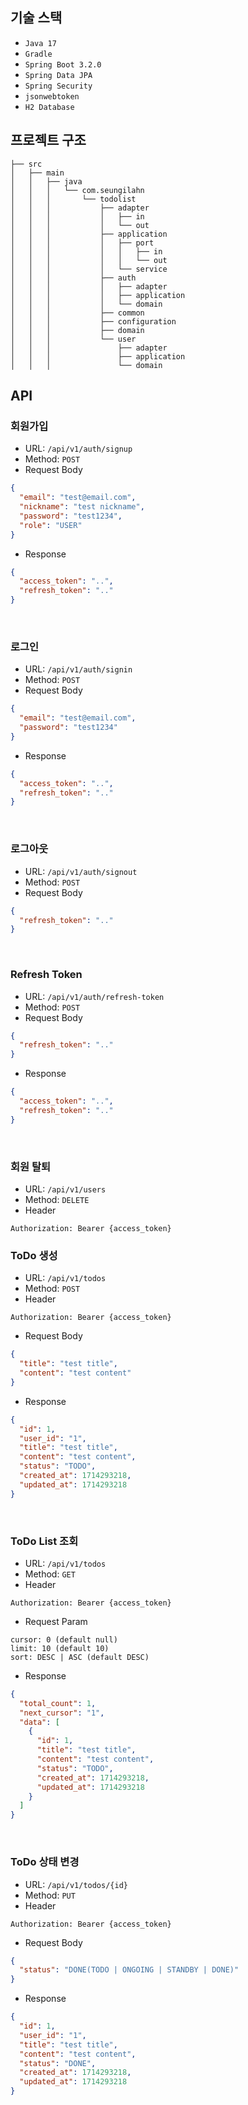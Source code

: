 ## 기술 스택
- `Java 17`
- `Gradle`
- `Spring Boot 3.2.0`
- `Spring Data JPA`
- `Spring Security`
- `jsonwebtoken`
- `H2 Database`

## 프로젝트 구조
```
├── src
│   ├── main
│   │   ├── java
│   │   │   └── com.seungilahn
│   │   │       └── todolist
│   │   │           ├── adapter
│   │   │           │   ├── in
│   │   │           │   └── out
│   │   │           ├── application
│   │   │           │   ├── port
│   │   │           │   │   ├── in
│   │   │           │   │   └── out
│   │   │           │   └── service
│   │   │           ├── auth
│   │   │           │   ├── adapter
│   │   │           │   ├── application
│   │   │           │   └── domain
│   │   │           ├── common
│   │   │           ├── configuration
│   │   │           ├── domain
│   │   │           └── user
│   │   │               ├── adapter
│   │   │               ├── application
│   │   │               └── domain
```

## API
### 회원가입
- URL: `/api/v1/auth/signup`
- Method: `POST`
- Request Body
```json
{
  "email": "test@email.com",
  "nickname": "test nickname",
  "password": "test1234",
  "role": "USER"
}
```
- Response
```json
{
  "access_token": "..",
  "refresh_token": ".."
}
```

<br>

### 로그인
- URL: `/api/v1/auth/signin`
- Method: `POST`
- Request Body
```json
{
  "email": "test@email.com",
  "password": "test1234"
}
```
- Response
```json
{
  "access_token": "..",
  "refresh_token": ".."
}
```

<br>

### 로그아웃
- URL: `/api/v1/auth/signout`
- Method: `POST`
- Request Body
```json
{
  "refresh_token": ".."
}
```

<br>

### Refresh Token
- URL: `/api/v1/auth/refresh-token`
- Method: `POST`
- Request Body
```json
{
  "refresh_token": ".."
}
```
- Response
```json
{
  "access_token": "..",
  "refresh_token": ".."
}
```

<br>

### 회원 탈퇴
- URL: `/api/v1/users`
- Method: `DELETE`
- Header
```
Authorization: Bearer {access_token}
```

### ToDo 생성
- URL: `/api/v1/todos`
- Method: `POST`
- Header
```
Authorization: Bearer {access_token}
```
- Request Body
```json
{
  "title": "test title",
  "content": "test content"
}
```
- Response
```json
{
  "id": 1,
  "user_id": "1",
  "title": "test title",
  "content": "test content",
  "status": "TODO",
  "created_at": 1714293218,
  "updated_at": 1714293218
}
```

<br>

### ToDo List 조회
- URL: `/api/v1/todos`
- Method: `GET`
- Header
```
Authorization: Bearer {access_token}
```
- Request Param
```
cursor: 0 (default null)
limit: 10 (default 10)
sort: DESC | ASC (default DESC)
```
- Response
```json
{
  "total_count": 1,
  "next_cursor": "1",
  "data": [
    {
      "id": 1,
      "title": "test title",
      "content": "test content",
      "status": "TODO",
      "created_at": 1714293218,
      "updated_at": 1714293218
    }
  ]
}
```

<br>

### ToDo 상태 변경
- URL: `/api/v1/todos/{id}`
- Method: `PUT`
- Header
```
Authorization: Bearer {access_token}
```
- Request Body
```json
{
  "status": "DONE(TODO | ONGOING | STANDBY | DONE)"
}
```
- Response
```json
{
  "id": 1,
  "user_id": "1",
  "title": "test title",
  "content": "test content",
  "status": "DONE",
  "created_at": 1714293218,
  "updated_at": 1714293218
}
```